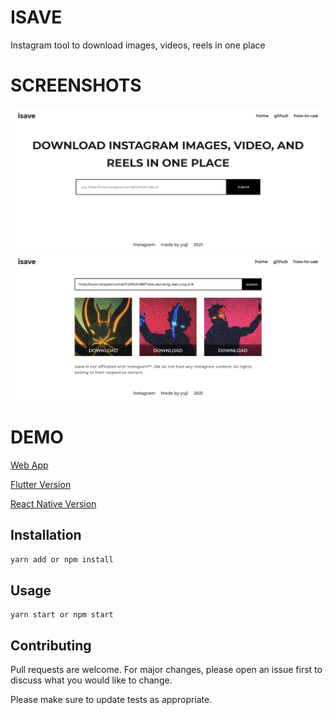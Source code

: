# ISAVE

Instagram tool to download images, videos, reels in one place

# SCREENSHOTS

![](/public/images/cover_image.png)
![](/public/images/cover_image1.png)

# DEMO

[Web App](https://isave.cc/)

[Flutter Version](https://github.com/devyuji/isave-flutter)

[React Native Version](https://github.com/devyuji/isave-app)

## Installation

```bash
yarn add or npm install
```

## Usage

```react
yarn start or npm start
```

## Contributing

Pull requests are welcome. For major changes, please open an issue first to discuss what you would like to change.

Please make sure to update tests as appropriate.
